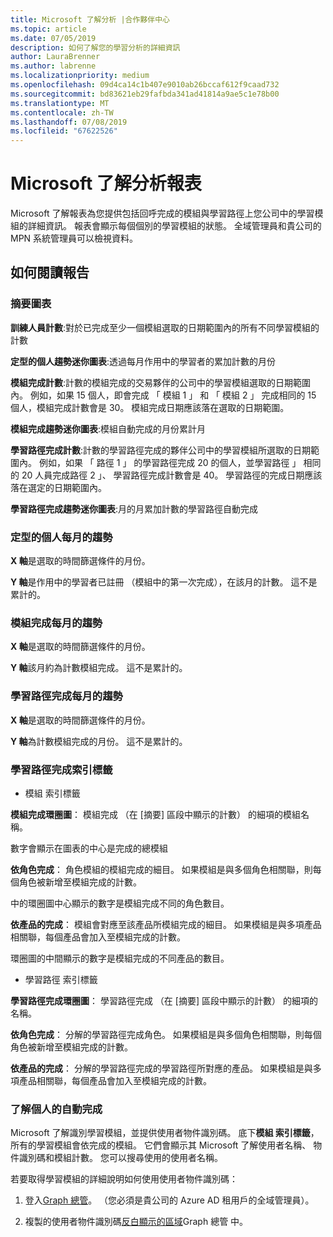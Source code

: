 ```yaml
---
title: Microsoft 了解分析 |合作夥伴中心
ms.topic: article
ms.date: 07/05/2019
description: 如何了解您的學習分析的詳細資訊
author: LauraBrenner
ms.author: labrenne
ms.localizationpriority: medium
ms.openlocfilehash: 09d4ca14c1b407e9010ab26bccaf612f9caad732
ms.sourcegitcommit: bd83621eb29fafbda341ad41814a9ae5c1e78b00
ms.translationtype: MT
ms.contentlocale: zh-TW
ms.lasthandoff: 07/08/2019
ms.locfileid: "67622526"
---
```

# <a name="microsoft-learn-analytics-report"></a>Microsoft 了解分析報表

Microsoft 了解報表為您提供包括回呼完成的模組與學習路徑上您公司中的學習模組的詳細資訊。 報表會顯示每個個別的學習模組的狀態。 全域管理員和貴公司的 MPN 系統管理員可以檢視資料。

## <a name="how-to-read-the-report"></a>如何閱讀報告

### <a name="summary-charts"></a>摘要圖表

**訓練人員計數**:對於已完成至少一個模組選取的日期範圍內的所有不同學習模組的計數 

**定型的個人趨勢迷你圖表**:透過每月作用中的學習者的累加計數的月份 

**模組完成計數**:計數的模組完成的交易夥伴的公司中的學習模組選取的日期範圍內。
例如，如果 15 個人，即會完成 「 模組 1 」 和 「 模組 2 」 完成相同的 15 個人，模組完成計數會是 30。 模組完成日期應該落在選取的日期範圍。

**模組完成趨勢迷你圖表**:模組自動完成的月份累計月 

**學習路徑完成計數**:計數的學習路徑完成的夥伴公司中的學習模組所選取的日期範圍內。
例如，如果 「 路徑 1 」 的學習路徑完成 20 的個人，並學習路徑 」 相同的 20 人員完成路徑 2 」、 學習路徑完成計數會是 40。 學習路徑的完成日期應該落在選定的日期範圍內。

**學習路徑完成趨勢迷你圖表**:月的月累加計數的學習路徑自動完成 

### <a name="trained-individuals-monthly-trend"></a>定型的個人每月的趨勢

**X 軸**是選取的時間篩選條件的月份。 

**Y 軸**是作用中的學習者已註冊 （模組中的第一次完成），在該月的計數。 這不是累計的。

### <a name="module-completions-monthly-trend"></a>模組完成每月的趨勢

**X 軸**是選取的時間篩選條件的月份。 

**Y 軸**該月約為計數模組完成。 這不是累計的。

### <a name="learning-path-completions-monthly-trend"></a>學習路徑完成每月的趨勢

**X 軸**是選取的時間篩選條件的月份。 

**Y 軸**為計數模組完成的月份。 這不是累計的。

### <a name="learning-path-completion-tabs"></a>學習路徑完成索引標籤 

- 模組 索引標籤

**模組完成環圈圖**： 模組完成 （在 [摘要] 區段中顯示的計數） 的細項的模組名稱。

數字會顯示在圖表的中心是完成的總模組

**依角色完成**： 角色模組的模組完成的細目。 如果模組是與多個角色相關聯，則每個角色被新增至模組完成的計數。

中的環圈圖中心顯示的數字是模組完成不同的角色數目。 

**依產品的完成**： 模組會對應至該產品所模組完成的細目。 如果模組是與多項產品相關聯，每個產品會加入至模組完成的計數。    

環圈圖的中間顯示的數字是模組完成的不同產品的數目。  

- 學習路徑 索引標籤    

**學習路徑完成環圈圖**： 學習路徑完成 （在 [摘要] 區段中顯示的計數） 的細項的名稱。

**依角色完成**： 分解的學習路徑完成角色。 如果模組是與多個角色相關聯，則每個角色被新增至模組完成的計數。

**依產品的完成**： 分解的學習路徑完成的學習路徑所對應的產品。 如果模組是與多項產品相關聯，每個產品會加入至模組完成的計數。

### <a name="completions-by-learning-individuals"></a>了解個人的自動完成

Microsoft 了解識別學習模組，並提供使用者物件識別碼。 底下**模組 索引標籤**，所有的學習模組會依完成的模組。 它們會顯示其 Microsoft 了解使用者名稱、 物件識別碼和模組計數。 您可以搜尋使用的使用者名稱。

若要取得學習模組的詳細說明如何使用使用者物件識別碼： 

1. 登入[Graph 總管](https://developer.microsoft.com/graph/graph-explorer )。 （您必須是貴公司的 Azure AD 租用戶的全域管理員）。

2. 複製的使用者物件識別碼[反白顯示的區域](https://graph.microsoft.com/v1.0/users/a9633ad7-c8dc-4587-b119-0bc286b0711f)Graph 總管 中。 

